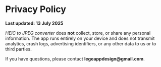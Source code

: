 <!DOCTYPE html>
<html lang="en">
<body>
<h1>Privacy Policy</h1>
<p><strong>Last updated: 13 July 2025</strong></p>

<p><em>HEIC to JPEG converter</em> does <strong>not</strong> collect, store, or share any personal
information. The app runs entirely on your device and does not transmit
analytics, crash logs, advertising identifiers, or any other data to us or to
third parties.</p>

<p>If you have questions, please contact <strong>legeappdesign@gmail.com</strong>.</p>
</body>
</html>
